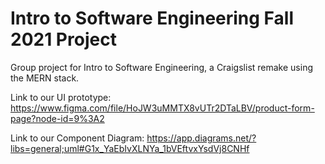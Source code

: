 # Intro to Software Engineering Fall 2021 Project
Group project for Intro to Software Engineering, a Craigslist remake using the MERN stack.

Link to our UI prototype: https://www.figma.com/file/HoJW3uMMTX8vUTr2DTaLBV/product-form-page?node-id=9%3A2

Link to our Component Diagram: https://app.diagrams.net/?libs=general;uml#G1x_YaEbIvXLNYa_1bVEftvxYsdVj8CNHf
